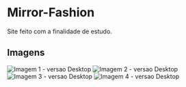 # Mirror-Fashion
Site feito com a finalidade de estudo.
## Imagens
![Imagem 1 - versao Desktop](https://github.com/italosilva01/Mirror-Fashion/blob/master/Screenshot_2020-01-10%20Page%20Title.png)
![Imagem 2 - versao Desktop](https://github.com/italosilva01/Mirror-Fashion/blob/master/Screenshot_2020-01-10%20Page%20Title(1).png)
![Imagem 3 - versao Desktop](https://github.com/italosilva01/Mirror-Fashion/blob/master/Screenshot_2020-01-10%20Document.png)
![Imagem 4 - versao Desktop](https://github.com/italosilva01/Mirror-Fashion/blob/master/Screenshot_2020-01-10%20Document.png)
